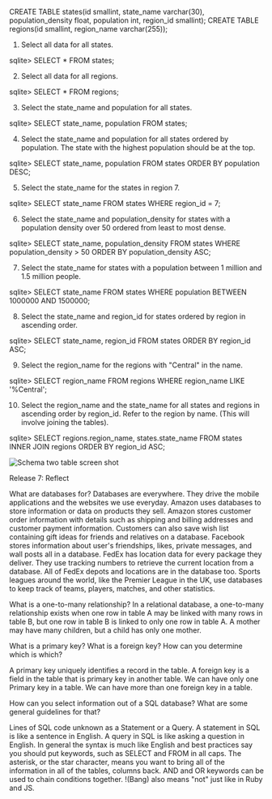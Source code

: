  
CREATE TABLE states(id smallint, state_name varchar(30), population_density float, population int, region_id smallint);
CREATE TABLE regions(id smallint, region_name varchar(255));

1. Select all data for all states.

sqlite> SELECT * FROM states;

2. Select all data for all regions.

sqlite> SELECT * FROM regions;

3. Select the state_name and population for all states.

sqlite> SELECT state_name, population FROM states;

4. Select the state_name and population for all states ordered by population. The state with the highest population should be at the top.

sqlite> SELECT state_name, population FROM states ORDER BY population DESC;

5. Select the state_name for the states in region 7.

sqlite> SELECT state_name FROM states WHERE region_id = 7;

6. Select the state_name and population_density for states with a population density over 50 ordered from least to most dense.

sqlite> SELECT state_name, population_density FROM states WHERE population_density > 50 ORDER BY population_density ASC;

7. Select the state_name for states with a population between 1 million and 1.5 million people.

sqlite> SELECT state_name FROM states WHERE population BETWEEN 1000000 AND 1500000;

8. Select the state_name and region_id for states ordered by region in ascending order.

sqlite> SELECT state_name, region_id FROM states ORDER BY region_id ASC;

9. Select the region_name for the regions with "Central" in the name.

sqlite> SELECT region_name FROM regions WHERE region_name LIKE '%Central';

10. Select the region_name and the state_name for all states and regions in ascending order by region_id. Refer to the region by name. (This will involve joining the tables).

sqlite> SELECT regions.region_name, states.state_name FROM states INNER JOIN regions ORDER BY region_id ASC;

![Schema two table screen shot](../schema_design.png "Schema screen shot")

Release 7: Reflect

What are databases for?
Databases are everywhere.  They drive the mobile applications and the websites we use everyday.  Amazon uses databases to store information or data on products they sell.  Amazon stores customer order information with details such as shipping and billing addresses and customer payment information.  Customers can also save wish list containing gift ideas for friends and relatives on a database.  Facebook stores information about user's friendships, likes, private messages, and wall posts all in a database.  FedEx has location data for every package they deliver.  They use tracking numbers to retrieve the current location from a database.  All of FedEx depots and locations are in the database too.  Sports leagues around the world, like the Premier League in the UK, use databases to keep track of teams, players, matches, and other statistics.


What is a one-to-many relationship?
In a relational database, a one-to-many relationship exists when one row in table A may be linked with many rows in table B, but one row in table B is linked to only one row in table A. A mother may have many children, but a child has only one mother.


What is a primary key? What is a foreign key? How can you determine which is which?

A primary key uniquely identifies a record in the table.  A foreign key is a field in the table that is primary key in another table.  We can have only one Primary key in a table.	We can have more than one foreign key in a table.

How can you select information out of a SQL database? What are some general guidelines for that?

Lines of SQL code unknown as a Statement or a Query.  A statement in SQL is like a sentence in English.  A query in SQL is like asking a question in English.  In general the syntax is much like English and best practices say you should put keywords, such as SELECT and FROM in all caps.  The asterisk, or the star character, means you want to bring all of the information in all of the tables, columns back.  AND and OR keywords can be used to chain conditions together.  !(Bang) also means "not" just like in Ruby and JS.   

